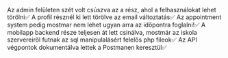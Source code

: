 Az admin felületen szét volt csúszva az a rész, ahol a felhasználokat lehet törölni✅
A profil résznél ki lett törölve az email változtatás✅
Az appointment system pedig mostmar nem lehet ugyan arra az időpontra foglalni!✅
A mobilapp backend része teljesen át lett csinálva, mostmár az iskola szervereiről futnak az sql manipulalásért felelős php fileok✅
Az API végpontok dokumentálva lettek a Postmanen keresztül✅
